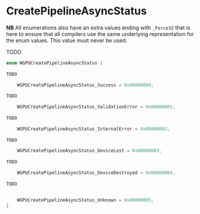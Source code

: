 

# CreatePipelineAsyncStatus

**NB** All enumerations also have an extra values ending with `_Force32` that is here to ensure that all compilers use the same underlying representation for the enum values. This value must never be used.


TODO

```C
enum WGPUCreatePipelineAsyncStatus {
        
TODO

    WGPUCreatePipelineAsyncStatus_Success = 0x00000000,
        
TODO

    WGPUCreatePipelineAsyncStatus_ValidationError = 0x00000001,
        
TODO

    WGPUCreatePipelineAsyncStatus_InternalError = 0x00000002,
        
TODO

    WGPUCreatePipelineAsyncStatus_DeviceLost = 0x00000003,
        
TODO

    WGPUCreatePipelineAsyncStatus_DeviceDestroyed = 0x00000004,
        
TODO


    WGPUCreatePipelineAsyncStatus_Unknown = 0x00000005,
}
```
